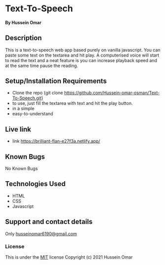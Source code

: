 # Text-To-Speech

#### By **Hussein Omar**

## Description

This is a text-to-speech web app based purely on vanilla javascript. You can paste some text on the textarea and hit play. A computerised voice will start to read the text and a neat feature is you can increase playback speed and at the same time pause the reading.

## Setup/Installation Requirements

- Clone the repo {git clone https://github.com/Hussein-omar-osman/Text-To-Speech.git}
- to use, just fill the textarea with text and hit the play button.
- in a simple
- easy-to-understand

## Live link

- link https://brilliant-flan-e27f3a.netlify.app/

## Known Bugs

No Known Bugs

## Technologies Used

- HTML
- CSS
- Javascript

## Support and contact details

Only husseinomar6190@gmail.com

### License

This is under the [MIT](LICENSE) license
Copyright (c) 2021 Hussein Omar
